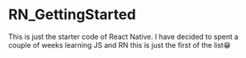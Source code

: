 # RN_GettingStarted
This is just the starter code of React Native. I have decided to spent a couple of weeks learning JS and RN this  is just the first of the list😁
